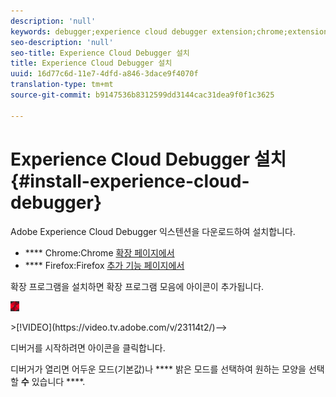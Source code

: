 ```yaml
---
description: 'null'
keywords: debugger;experience cloud debugger extension;chrome;extension;install
seo-description: 'null'
seo-title: Experience Cloud Debugger 설치
title: Experience Cloud Debugger 설치
uuid: 16d77c6d-11e7-4dfd-a846-3dace9f4070f
translation-type: tm+mt
source-git-commit: b9147536b8312599dd3144cac31dea9f0f1c3625

---
```



# Experience Cloud Debugger 설치{#install-experience-cloud-debugger}

Adobe Experience Cloud Debugger 익스텐션을 다운로드하여 설치합니다.

* **** Chrome:Chrome [확장 페이지에서](https://chrome.google.com/webstore/detail/adobe-experience-cloud-de/ocdmogmohccmeicdhlhhgepeaijenapj)
* **** Firefox:Firefox [추가 기능 페이지에서](https://addons.mozilla.org/en-US/firefox/addon/adobe-experience-platform-dbg/)

확장 프로그램을 설치하면 확장 프로그램 모음에 아이콘이 추가됩니다.

![](assets/start-icon.jpg)

<!-->>[!VIDEO](https://video.tv.adobe.com/v/23114t2/)-->

디버거를 시작하려면 아이콘을 클릭합니다.

디버거가 열리면 어두운 모드(기본값)나 **** 밝은 모드를 선택하여 원하는 모양을 선택할 **수** 있습니다 ****.